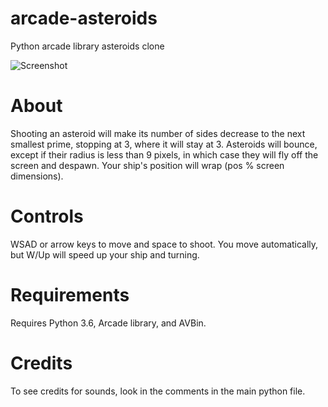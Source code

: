 # arcade-asteroids
Python arcade library asteroids clone

![Screenshot](https://i.imgur.com/MlZTOFx.png "Screenshot")

# About
Shooting an asteroid will make its number of sides decrease to the next smallest prime, stopping at 3, where it will stay at 3. Asteroids will bounce, except if their radius is less than 9 pixels, in which case they will fly off the screen and despawn. Your ship's position will wrap (pos % screen dimensions). 

# Controls
WSAD or arrow keys to move  and space to shoot. You move automatically, but W/Up will speed up your ship and turning. 

# Requirements
Requires Python 3.6, Arcade library, and AVBin. 

# Credits
To see credits for sounds, look in the comments in the main python file. 
